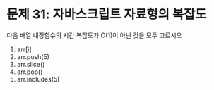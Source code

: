 # 문제 31: 자바스크립트 자료형의 복잡도

다음 배열 내장함수의 시간 복잡도가 O(1)이 아닌 것을 모두 고르시오

1) arr[i]
2) arr.push(5)
3) arr.slice()
4) arr.pop()
5) arr.includes(5)